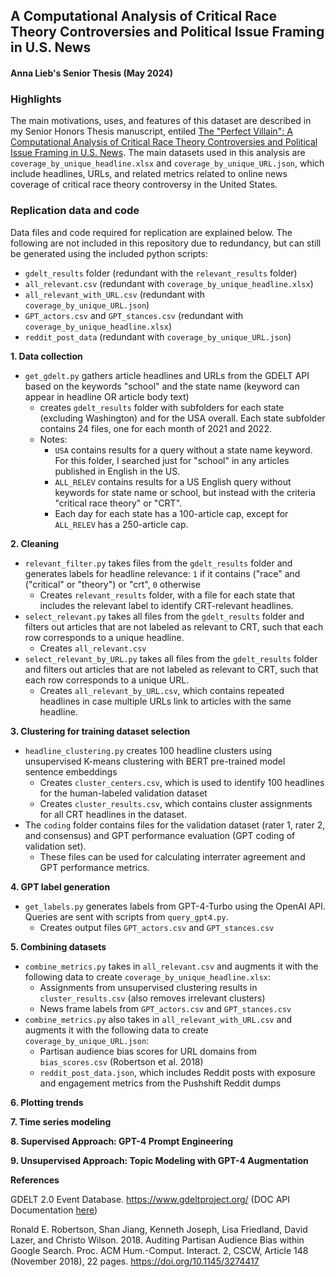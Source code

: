 ## A Computational Analysis of Critical Race Theory Controversies and Political Issue Framing in U.S. News
#### Anna Lieb's Senior Thesis (May 2024)

### Highlights
The main motivations, uses, and features of this dataset are described in my Senior Honors Thesis manuscript, entiled [The "Perfect Villain": A Computational Analysis of Critical Race Theory Controversies and Political Issue Framing in U.S. News](https://repository.wellesley.edu/node/49380). The main datasets used in this analysis are `coverage_by_unique_headline.xlsx` and `coverage_by_unique_URL.json`, which include headlines, URLs, and related metrics related to online news coverage of critical race theory controversy in the United States. 

### Replication data and code

Data files and code required for replication are explained below. The following are not included in this repository due to redundancy, but can still be generated using the included python scripts: 

* `gdelt_results` folder (redundant with the `relevant_results` folder)
* `all_relevant.csv` (redundant with `coverage_by_unique_headline.xlsx`)
* `all_relevant_with_URL.csv` (redundant with `coverage_by_unique_URL.json`)
* `GPT_actors.csv` and `GPT_stances.csv` (redundant with `coverage_by_unique_headline.xlsx`)
* `reddit_post_data` (redundant with `coverage_by_unique_URL.json`)

**1. Data collection**

* `get_gdelt.py` gathers article headlines and URLs from the GDELT API based on the keywords "school" and the state name (keyword can appear in headline OR article body text) 
	* creates `gdelt_results` folder with subfolders for each state (excluding Washington) and for the USA overall. Each state subfolder contains 24 files, one for each month of 2021 and 2022. 
	* Notes: 
		* `USA` contains results for a query without a state name keyword. For this folder, I searched just for "school" in any articles published in English in the US. 
		* `ALL_RELEV` contains results for a US English query without keywords for state name or school, but instead with the  criteria "critical race theory" or "CRT". 
		* Each day for each state has a 100-article cap, except for `ALL_RELEV` has a 250-article cap. 

**2. Cleaning**

* `relevant_filter.py` takes files from the `gdelt_results` folder and generates labels for headline relevance: `1` if it contains ("race" and ("critical" or "theory") or "crt", `0` otherwise
	* Creates `relevant_results` folder, with a file for each state that includes the relevant label to identify CRT-relevant headlines. 
* `select_relevant.py` takes all files from the `gdelt_results` folder and filters out articles that are not labeled as relevant to CRT, such that each row corresponds to a unique headline. 
	* Creates `all_relevant.csv`
* `select_relevant_by_URL.py` takes all files from the `gdelt_results` folder and filters out articles that are not labeled as relevant to CRT, such that each row corresponds to a unique URL.  
	*  Creates `all_relevant_by_URL.csv`, which contains repeated headlines in case multiple URLs link to articles with the same headline. 

**3. Clustering for training dataset selection**  

* `headline_clustering.py` creates 100 headline clusters using unsupervised K-means clustering with BERT pre-trained model sentence embeddings 
	* Creates `cluster_centers.csv`, which is used to identify 100 headlines for the human-labeled validation dataset
	* Creates `cluster_results.csv`, which contains cluster assignments for all CRT headlines in the dataset.
* The `coding` folder contains files for the validation dataset (rater 1, rater 2, and consensus) and GPT performance evaluation (GPT coding of validation set). 
	* These files can be used for calculating interrater agreement and GPT performance metrics.

**4. GPT label generation**

* `get_labels.py` generates labels from GPT-4-Turbo using the OpenAI API. Queries are sent with scripts from `query_gpt4.py`. 
	* Creates output files `GPT_actors.csv` and `GPT_stances.csv`

**5. Combining datasets** 

* `combine_metrics.py` takes in `all_relevant.csv` and augments it with the following data to create `coverage_by_unique_headline.xlsx`: 
	* Assignments from unsupervised clustering results in `cluster_results.csv` (also removes irrelevant clusters)
	* News frame labels from `GPT_actors.csv` and `GPT_stances.csv`
* `combine_metrics.py` also takes in `all_relevant_with_URL.csv` and augments it with the following data to create `coverage_by_unique_URL.json`: 
	* Partisan audience bias scores for URL domains from `bias_scores.csv` (Robertson et al. 2018)
	* `reddit_post_data.json`, which includes Reddit posts with exposure and engagement metrics from the Pushshift Reddit dumps

**6. Plotting trends** 

**7. Time series modeling** 

**8. Supervised Approach: GPT-4 Prompt Engineering** 

**9. Unsupervised Approach: Topic Modeling with GPT-4 Augmentation** 
	
**References**

GDELT 2.0 Event Database. https://www.gdeltproject.org/ (DOC API Documentation [here](https://blog.gdeltproject.org/gdelt-doc-2-0-api-debuts/))

Ronald E. Robertson, Shan Jiang, Kenneth Joseph, Lisa Friedland, David Lazer, and Christo Wilson. 2018. Auditing Partisan Audience Bias within Google Search. Proc. ACM Hum.-Comput. Interact. 2, CSCW, Article 148 (November 2018), 22 pages. https://doi.org/10.1145/3274417